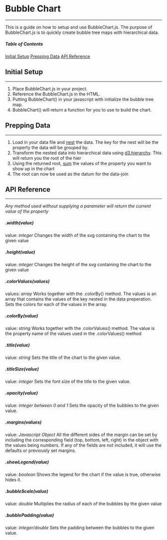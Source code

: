 # Bubble Chart
---
This is a guide on how to setup and use BubbleChart.js. The purpose of BubbleChart.js is to quickly create bubble tree maps with hierarchical data.

##### Table of Contents
[Initial Setup](#initial-setup)
[Prepping Data](#prepping-data)
[API Reference](#api-reference)

## Initial Setup
---
1. Place BubbleChart.js in your project.
2. Reference the BubbleChart.js in the HTML.
3. Putting BubbleChart() in your javascript with initialize the bubble tree map.
4. BubbleChart() will return a function for you to use to build the chart.

## Prepping Data
---
1. Load in your data file and [nest](https://github.com/d3/d3-collection/blob/master/README.md#nest) the data. The key for the nest will be the property the data will be grouped by.
2. Transform the nested data into hierarchical data using [d3.hierarchy](https://github.com/d3/d3-hierarchy/blob/master/README.md#hierarchy). This will return you the root of the hier
3. Using the returned root, [sum](https://github.com/d3/d3-hierarchy/blob/master/README.md#node_sum) the values of the property you want to show up in the chart
4. The root can now be used as the datum for the data-join
## API Reference
---

*Any method used without supplying a parameter will return the current value of the property*

##### .width(value)
value: *integer*
Changes the width of the svg containing the chart to the given value

##### .height(value)
value: *integer*
Changes the height of the svg containing the chart to the given value

##### .colorValues(values)
values: *array*
Works together with the .colorBy() method. The values is an array that contains the values of the key nested in the data preperation. Sets the colors for each of the values in the array.

##### .colorBy(value)
value: *string*
Works together with the .colorValues() method. The value is the property name of the values used in the .colorValues() method

##### .title(value)
value: *string*
Sets the title of the chart to the given value.

##### .titleSize(value)
value: *integer*
Sets the font size of the title to the given value.

##### .opacity(value)
value: *integer between 0 and 1*
Sets the opacity of the bubbles to the given value.

##### .margins(values)
value: *Javascript Object*
All the different sides of the margin can be set by including the corresponding field (top, bottom, left, right) in the object with the values being numbers. If any of the fields are not included, it will use the defaults or previously set margins.

##### .showLegend(value)
value: *boolean*
Shows the legend for the chart if the value is true, otherwise hides it.

##### .bubbleScale(value)
value: *double*
Multiplies the radius of each of the bubbles by the given value

##### .bubblePadding(value)
value: *integer/double*
Sets the padding between the bubbles to the given value.



